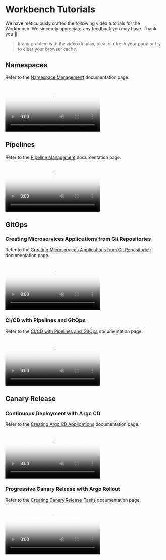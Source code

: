 # Workbench Tutorials

We have meticulously crafted the following video tutorials for the Workbench.
We sincerely appreciate any feedback you may have. Thank you 🙏

> If any problem with the video display, please refresh your page or try to clear your browser cache.

## Namespaces

Refer to the [Namespace Management](../amamba/user-guide/namespace/namespace.md) documentation page.

<div class="responsive-video-container">
<video controls src="https://harbor-test2.cn-sh2.ufileos.com/docs/videos/create-ns.mp4" preload="metadata" poster="images/amamba-ns.png"></video>
</div>

## Pipelines

Refer to the [Pipeline Management](../amamba/user-guide/pipeline/create/custom.md) documentation page.

<div class="responsive-video-container">
<video controls src="https://harbor-test2.cn-sh2.ufileos.com/docs/videos/create-pipeline.mp4" preload="metadata" poster="images/amamba-pipeline.png"></video>
</div>

## GitOps

### Creating Microservices Applications from Git Repositories

Refer to the [Creating Microservices Applications from Git Repositories](../amamba/user-guide/wizard/create-app-git.md) documentation page.

<div class="responsive-video-container">
<video controls src="https://harbor-test2.cn-sh2.ufileos.com/docs/videos/createservice-gitrepo.mp4" preload="metadata" poster="images/amamba-git.png"></video>
</div>

### CI/CD with Pipelines and GitOps

Refer to the [CI/CD with Pipelines and GitOps](../amamba/quickstart/argocd-jenkins.md) documentation page.

<div class="responsive-video-container">
<video controls src="https://harbor-test2.cn-sh2.ufileos.com/docs/videos/amamba-cicd.mp4" preload="metadata" poster="images/amamba-cicd.png"></video>
</div>

## Canary Release

### Continuous Deployment with Argo CD

Refer to the [Creating Argo CD Applications](../amamba/user-guide/gitops/create-argo-cd.md) documentation page.

<div class="responsive-video-container">
<video controls src="https://harbor-test2.cn-sh2.ufileos.com/docs/videos/gitops.mp4" preload="metadata" poster="images/amamba-gitops.png"></video>
</div>

### Progressive Canary Release with Argo Rollout

Refer to the [Creating Canary Release Tasks](../amamba/user-guide/release/canary.md) documentation page.

<div class="responsive-video-container">
<video controls src="https://harbor-test2.cn-sh2.ufileos.com/docs/videos/canary.mp4" preload="metadata" poster="images/amamba-canary.png"></video>
</div>
